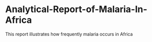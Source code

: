 # Analytical-Report-of-Malaria-In-Africa
This report illustrates how frequently malaria occurs in Africa
